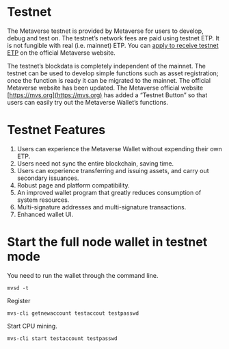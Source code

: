 # Testnet

The Metaverse testnet is provided by Metaverse for users to develop, debug and test on.
The testnet’s network fees are paid using testnet ETP. It is not fungible with real (i.e. mainnet) ETP. You can [apply to receive testnet ETP](https://free.mvs.org/) on the official Metaverse website.

The testnet’s blockdata is completely independent of the mainnet. The testnet can be used to develop simple functions such as asset registration; once the function is ready it can be migrated to the mainnet. The official Metaverse website has been updated. The Metaverse official website [https://mvs.org](https://mvs.org) has added a “Testnet Button” so that users can easily try out the Metaverse Wallet’s functions.

# Testnet Features

1. Users can experience the Metaverse Wallet without expending their own ETP.
2. Users need not sync the entire blockchain, saving time.
3. Users can experience transferring and issuing assets, and carry out secondary issuances.
4. Robust page and platform compatibility.
5. An improved wallet program that greatly reduces consumption of system resources.
6. Multi-signature addresses and multi-signature transactions.
7. Enhanced wallet UI.

# Start the full node wallet in testnet mode

You need to run the wallet through the command line.

`mvsd -t`

Register

`mvs-cli getnewaccount testaccout testpasswd`

Start CPU mining.

`mvs-cli start testaccount testpasswd`
